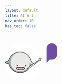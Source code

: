 ```yaml
---
layout: default
title: AI Art
nav_order: 10
has_toc: false
---
```

<style>
  .tutor-bubble {
    display: flex;
    align-items: flex-start;
    gap: 1rem;
    margin: 2rem 0;
    opacity: 0;
    transform: translateX(-30px);
    animation: slideFadeIn 0.6s ease-out forwards;
  }

  .tutor-bubble:nth-of-type(2) { animation-delay: 0.2s; }

  .tutor-bubble img {
    width: 120px;
    border-radius: 50%;
    flex-shrink: 0;
  }

  .assistant-bubble {
    background-color: #6d4ea0;
    color: #ffffff;
    border-radius: 1rem;
    border-bottom-left-radius: 0;
    position: relative;
    padding: 1rem;
    max-width: 700px;
    width: auto;
    line-height: 1.5;
    font-style: normal;
    opacity: 0;
    transform: translateX(-30px);
    animation: slideFadeInText 0.6s ease-out forwards;
    animation-delay: 0.6s;
    word-wrap: break-word;
    overflow-wrap: break-word;
    white-space: normal;
  }

  .assistant-bubble::after {
    content: '';
    position: absolute;
    left: 0;
    bottom: -10px;
    width: 20px;
    height: 20px;
    background-color: #6d4ea0;
    clip-path: polygon(0 0, 100% 0, 0 100%);
  }

  @keyframes slideFadeIn {
    to {
      opacity: 1;
      transform: translateX(0);
    }
  }

  @keyframes slideFadeInText {
    to {
      opacity: 1;
      transform: translateX(0);
    }
  }

  .typewriter {
    border-right: 2px solid white;
    display: inline-block;
    white-space: pre-wrap;
    word-break: break-word;
    animation: blink 0.8s step-end infinite;
  }

  @keyframes blink {
    0%, 100% { border-color: transparent; }
    50% { border-color: white; }
  }
</style>

<div class="tutor-bubble">
  <img src="/assets/ghostchan.png" alt="Ghost-chan">
  <div class="assistant-bubble">
    <span class="typewriter" id="typewriter1"></span>
  </div>
</div>

<script>
  const message = `“Hey there! I'm Ghost-chan, and I'm here to help you master AI art. Let's get started!”`;
  const el = document.getElementById("typewriter1");

  let i = 0;
  function type() {
    if (i < message.length) {
      el.textContent += message.charAt(i);
      i++;
      setTimeout(type, 25);
    }
  }

  // Start after animation delay
  setTimeout(type, 800);
</script>

